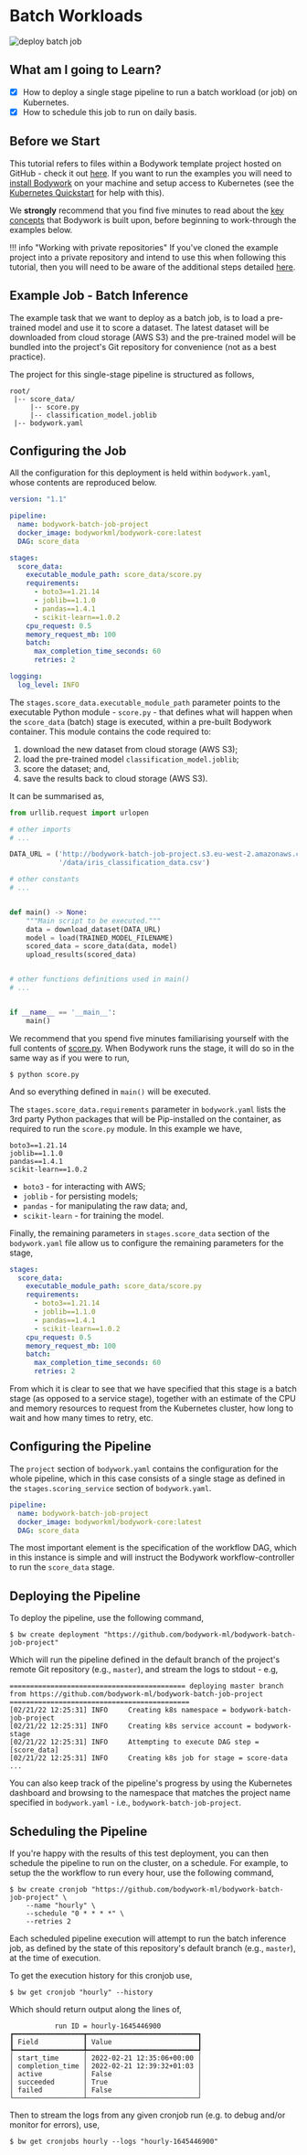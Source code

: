 # Batch Workloads

![deploy batch job](images/batch_job_qs.png)

## What am I going to Learn?

* [x] How to deploy a single stage pipeline to run a batch workload (or job) on Kubernetes.
* [x] How to schedule this job to run on daily basis.

## Before we Start

This tutorial refers to files within a Bodywork template project hosted on GitHub - check it out [here](https://github.com/bodywork-ml/bodywork-batch-job-project). If you want to run the examples you will need to [install Bodywork](installation.md) on your machine and setup access to Kubernetes (see the [Kubernetes Quickstart](kubernetes.md#quickstart) for help with this).

We **strongly** recommend that you find five minutes to read about the [key concepts](key_concepts.md) that Bodywork is built upon, before beginning to work-through the examples below.

!!! info "Working with private repositories"
    If you've cloned the example project into a private repository and intend to use this when following this tutorial, then you will need to be aware of the additional steps detailed [here](user_guide.md#private-git-repositories).

## Example Job - Batch Inference

The example task that we want to deploy as a batch job, is to load a pre-trained model and use it to score a dataset. The latest dataset will be downloaded from cloud storage (AWS S3) and the pre-trained model will be bundled into the project's Git repository for convenience (not as a best practice).

The project for this single-stage pipeline is structured as follows,

```text
root/
 |-- score_data/
     |-- score.py
     |-- classification_model.joblib
 |-- bodywork.yaml
```

## Configuring the Job

All the configuration for this deployment is held within `bodywork.yaml`, whose contents are reproduced below.

```yaml
version: "1.1"

pipeline:
  name: bodywork-batch-job-project
  docker_image: bodyworkml/bodywork-core:latest
  DAG: score_data

stages:
  score_data:
    executable_module_path: score_data/score.py
    requirements:
      - boto3==1.21.14
      - joblib==1.1.0
      - pandas==1.4.1
      - scikit-learn==1.0.2
    cpu_request: 0.5
    memory_request_mb: 100
    batch:
      max_completion_time_seconds: 60
      retries: 2

logging:
  log_level: INFO
```

The `stages.score_data.executable_module_path` parameter points to the executable Python module - `score.py` - that defines what will happen when the `score_data` (batch) stage is executed, within a pre-built Bodywork container. This module contains the code required to:

1. download the new dataset from cloud storage (AWS S3);
2. load the pre-trained model `classification_model.joblib`;
3. score the dataset; and,
4. save the results back to cloud storage (AWS S3).

It can be summarised as,

```python
from urllib.request import urlopen

# other imports
# ...

DATA_URL = ('http://bodywork-batch-job-project.s3.eu-west-2.amazonaws.com'
            '/data/iris_classification_data.csv')

# other constants
# ...


def main() -> None:
    """Main script to be executed."""
    data = download_dataset(DATA_URL)
    model = load(TRAINED_MODEL_FILENAME)
    scored_data = score_data(data, model)
    upload_results(scored_data)


# other functions definitions used in main()
# ...


if __name__ == '__main__':
    main()
```

We recommend that you spend five minutes familiarising yourself with the full contents of [score.py](https://github.com/bodywork-ml/bodywork-batch-job-project/blob/master/score_data/score.py). When Bodywork runs the stage, it will do so in the same way as if you were to run,

```text
$ python score.py
```

And so everything defined in `main()` will be executed.

The `stages.score_data.requirements` parameter in `bodywork.yaml` lists the 3rd party Python packages that will be Pip-installed on the container, as required to run the `score.py` module. In this example we have,

```text
boto3==1.21.14
joblib==1.1.0
pandas==1.4.1
scikit-learn==1.0.2
```

* `boto3` - for interacting with AWS;
* `joblib` - for persisting models;
* `pandas` - for manipulating the raw data; and,
* `scikit-learn` - for training the model.

Finally, the remaining parameters in `stages.score_data` section of the `bodywork.yaml` file allow us to configure the remaining parameters for the stage,

```yaml
stages:
  score_data:
    executable_module_path: score_data/score.py
    requirements:
      - boto3==1.21.14
      - joblib==1.1.0
      - pandas==1.4.1
      - scikit-learn==1.0.2
    cpu_request: 0.5
    memory_request_mb: 100
    batch:
      max_completion_time_seconds: 60
      retries: 2
```

From which it is clear to see that we have specified that this stage is a batch stage (as opposed to a service stage), together with an estimate of the CPU and memory resources to request from the Kubernetes cluster, how long to wait and how many times to retry, etc.

## Configuring the Pipeline

The `project` section of `bodywork.yaml` contains the configuration for the whole pipeline, which in this case consists of a single stage as defined in the `stages.scoring_service` section of `bodywork.yaml`.

```yaml
pipeline:
  name: bodywork-batch-job-project
  docker_image: bodyworkml/bodywork-core:latest
  DAG: score_data
```

The most important element is the specification of the workflow DAG, which in this instance is simple and will instruct the Bodywork workflow-controller to run the `score_data` stage.

## Deploying the Pipeline

To deploy the pipeline, use the following command,

```text
$ bw create deployment "https://github.com/bodywork-ml/bodywork-batch-job-project"
```

Which will run the pipeline defined in the default branch of the project's remote Git repository (e.g., `master`), and stream the logs to stdout - e.g,

```text
=========================================== deploying master branch from https://github.com/bodywork-ml/bodywork-batch-job-project ============================================
[02/21/22 12:25:31] INFO     Creating k8s namespace = bodywork-batch-job-project                                                                                               
[02/21/22 12:25:31] INFO     Creating k8s service account = bodywork-stage                                                                                                     
[02/21/22 12:25:31] INFO     Attempting to execute DAG step = [score_data]                                                                                                     
[02/21/22 12:25:31] INFO     Creating k8s job for stage = score-data                                                                                                           
...
```

You can also keep track of the pipeline's progress by using the Kubernetes dashboard and browsing to the namespace that matches the project name specified in `bodywork.yaml` - i.e., `bodywork-batch-job-project`.

## Scheduling the Pipeline

If you're happy with the results of this test deployment, you can then schedule the pipeline to run on the cluster, on a schedule. For example, to setup the the workflow to run every hour, use the following command,

```text
$ bw create cronjob "https://github.com/bodywork-ml/bodywork-batch-job-project" \
    --name "hourly" \
    --schedule "0 * * * *" \
    --retries 2
```

Each scheduled pipeline execution will attempt to run the batch inference job, as defined by the state of this repository's default branch (e.g., `master`), at the time of execution.

To get the execution history for this cronjob use,

```text
$ bw get cronjob "hourly" --history
```

Which should return output along the lines of,

```text
           run ID = hourly-1645446900
┏━━━━━━━━━━━━━━━━━┳━━━━━━━━━━━━━━━━━━━━━━━━━━━┓
┃ Field           ┃ Value                     ┃
┡━━━━━━━━━━━━━━━━━╇━━━━━━━━━━━━━━━━━━━━━━━━━━━┩
│ start_time      │ 2022-02-21 12:35:06+00:00 │
│ completion_time │ 2022-02-21 12:39:32+01:03 │
│ active          │ False                     │
│ succeeded       │ True                      │
│ failed          │ False                     │
└─────────────────┴───────────────────────────┘
```

Then to stream the logs from any given cronjob run (e.g. to debug and/or monitor for errors), use,

```text
$ bw get cronjobs hourly --logs "hourly-1645446900"
```
